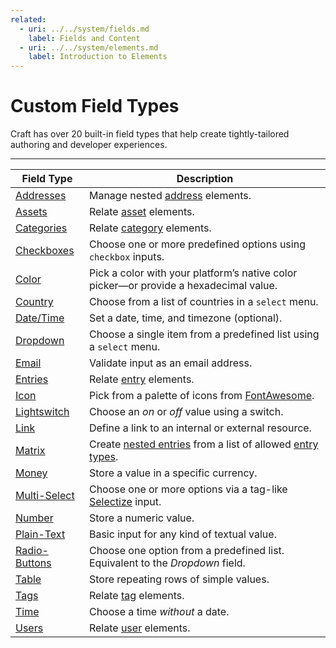 ```yaml
---
related:
  - uri: ../../system/fields.md
    label: Fields and Content
  - uri: ../../system/elements.md
    label: Introduction to Elements
---
```


# Custom Field Types

Craft has over 20 built-in field types that help create tightly-tailored authoring and developer experiences.

<See path="../system/fields.md" label="Fields + Content" description="Get started with fields in Craft." />

<hr>

| Field Type | Description |
| --- | --- |
| [Addresses](addresses.md) | Manage nested [address](../element-types/addresses.md) elements. |
| [Assets](assets.md) | Relate [asset](../element-types/assets.md) elements. |
| [Categories](categories.md) | Relate [category](../element-types/categories.md) elements. |
| [Checkboxes](checkboxes.md) | Choose one or more predefined options using `checkbox` inputs. |
| [Color](color.md) | Pick a color with your platform’s native color picker—or provide a hexadecimal value. |
| [Country](country.md) | Choose from a list of countries in a `select` menu. |
| [Date/Time](date-time.md) | Set a date, time, and timezone (optional). |
| [Dropdown](dropdown.md) | Choose a single item from a predefined list using a `select` menu. |
| [Email](email.md) | Validate input as an email address. |
| [Entries](entries.md) | Relate [entry](../element-types/entries.md) elements. |
| [Icon](icon.md) | Pick from a palette of icons from [FontAwesome](https://fontawesome.com). |
| [Lightswitch](lightswitch.md) | Choose an _on_ or _off_ value using a switch. |
| [Link](link.md) | Define a link to an internal or external resource. |
| [Matrix](matrix.md) | Create [nested entries](../element-types/entries.md#nested-entries) from a list of allowed [entry types](../element-types/entries.md#entry-types). |
| [Money](money.md) | Store a value in a specific currency. |
| [Multi-Select](multi-select.md) | Choose one or more options via a tag-like [Selectize](https://selectize.dev/) input. |
| [Number](number.md) | Store a numeric value. |
| [Plain-Text](plain-text.md) | Basic input for any kind of textual value. |
| [Radio-Buttons](radio-buttons.md) | Choose one option from a predefined list. Equivalent to the _Dropdown_ field. |
| [Table](table.md) | Store repeating rows of simple values. |
| [Tags](tags.md) | Relate [tag](../element-types/tags.md) elements. |
| [Time](time.md) | Choose a time _without_ a date. |
| [Users](users.md) | Relate [user](../element-types/users.md) elements. |
